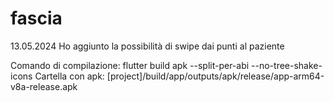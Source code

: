 # fascia

13.05.2024
Ho aggiunto la possibilità di swipe dai punti al paziente


Comando di compilazione:
flutter build apk --split-per-abi --no-tree-shake-icons
Cartella con apk:
[project]/build/app/outputs/apk/release/app-arm64-v8a-release.apk